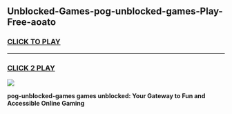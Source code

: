 
## Unblocked-Games-pog-unblocked-games-Play-Free-aoato
<h3>
<a href="https://premium76.site?title=pog-unblocked-games&ref=15A">CLICK TO PLAY</a></h3>
<hr>

<h3>
<a href="https://premium76.site?title=pog-unblocked-games&ref=15A">CLICK 2 PLAY</a>
  
</h3>

<a href="https://premium76.site?title=pog-unblocked-games&ref=15A"><img src="https://clearcache.store/games.png"></a>


**pog-unblocked-games games unblocked: Your Gateway to Fun and Accessible Online Gaming**
